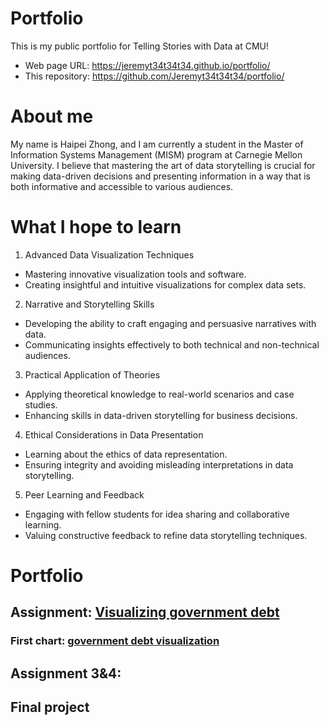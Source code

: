# Portfolio
This is my public portfolio for Telling Stories with Data at CMU!

- Web page URL: https://jeremyt34t34t34.github.io/portfolio/
- This repository: https://github.com/Jeremyt34t34t34/portfolio/

  
# About me
My name is Haipei Zhong, and I am currently a student in the Master of Information Systems Management (MISM) program at Carnegie Mellon University. I believe that mastering the art of data storytelling is crucial for making data-driven decisions and presenting information in a way that is both informative and accessible to various audiences.

# What I hope to learn
1. Advanced Data Visualization Techniques
- Mastering innovative visualization tools and software.
- Creating insightful and intuitive visualizations for complex data sets.

2. Narrative and Storytelling Skills
- Developing the ability to craft engaging and persuasive narratives with data.
- Communicating insights effectively to both technical and non-technical audiences.

3. Practical Application of Theories
- Applying theoretical knowledge to real-world scenarios and case studies.
- Enhancing skills in data-driven storytelling for business decisions.

4. Ethical Considerations in Data Presentation
- Learning about the ethics of data representation.
- Ensuring integrity and avoiding misleading interpretations in data storytelling.

5. Peer Learning and Feedback
- Engaging with fellow students for idea sharing and collaborative learning.
- Valuing constructive feedback to refine data storytelling techniques.


# Portfolio

## Assignment: [Visualizing government debt](Visualizing-government-debt.md)
### First chart: [government debt visualization](chart.html)

## Assignment 3&4:

## Final project

